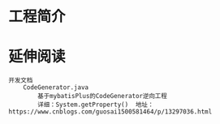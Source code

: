 # 工程简介

# 延伸阅读
    开发文档
        CodeGenerator.java
            基于mybatisPlus的CodeGenerator逆向工程
            详细：System.getProperty()  地址：https://www.cnblogs.com/guosai1500581464/p/13297036.html
